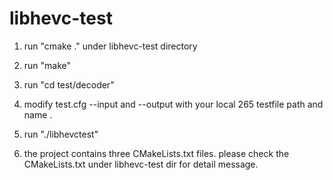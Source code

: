 # libhevc-test

1. run "cmake ." under libhevc-test directory

2. run "make"

3. run "cd test/decoder"

4. modify test.cfg --input and --output with your local 265 testfile path and name .

5. run "./libhevctest"

6. the project contains three CMakeLists.txt files. please check the CMakeLists.txt under libhevc-test dir for detail message.